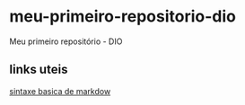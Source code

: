 # meu-primeiro-repositorio-dio
Meu primeiro repositório - DIO
## links uteis
[sintaxe basica de markdow](https://markdown.net.br/sintaxe-basica/)
